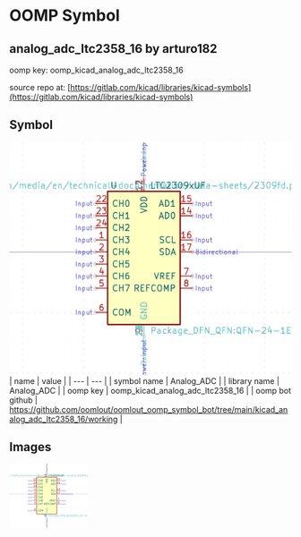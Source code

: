 # OOMP Symbol  
## analog_adc_ltc2358_16  by arturo182  
  
oomp key: oomp_kicad_analog_adc_ltc2358_16  
  
source repo at: [https://gitlab.com/kicad/libraries/kicad-symbols](https://gitlab.com/kicad/libraries/kicad-symbols)  
## Symbol  
  
[![working.png](working_600.png)](working.png)  
| name | value | 
| --- | --- | 
| symbol name | Analog_ADC | 
| library name | Analog_ADC | 
| oomp key | oomp_kicad_analog_adc_ltc2358_16 | 
| oomp bot github | https://github.com/oomlout/oomlout_oomp_symbol_bot/tree/main/kicad_analog_adc_ltc2358_16/working | 
## Images  
  
[![working.png](working_140.png)](working.png)  
